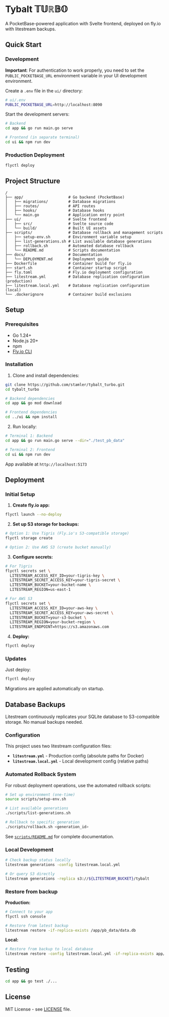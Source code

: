 # Tybalt 𝕋𝕌ℝ𝔹𝕆

A PocketBase-powered application with Svelte frontend, deployed on fly.io with litestream backups.

## Quick Start

### Development

**Important**: For authentication to work properly, you need to set the `PUBLIC_POCKETBASE_URL` environment variable in your UI development environment.

Create a `.env` file in the `ui/` directory:

```bash
# ui/.env
PUBLIC_POCKETBASE_URL=http://localhost:8090
```

Start the development servers:

```bash
# Backend
cd app && go run main.go serve

# Frontend (in separate terminal)
cd ui && npm run dev
```

### Production Deployment

```bash
flyctl deploy
```

## Project Structure

```text
/
├── app/                    # Go backend (PocketBase)
│   ├── migrations/         # Database migrations
│   ├── routes/             # API routes
│   ├── hooks/              # Database hooks
│   └── main.go             # Application entry point
├── ui/                     # Svelte frontend
│   ├── src/                # Svelte source code
│   └── build/              # Built UI assets
├── scripts/                # Database rollback and management scripts
│   ├── setup-env.sh        # Environment variable setup
│   ├── list-generations.sh # List available database generations
│   ├── rollback.sh         # Automated database rollback
│   └── README.md           # Scripts documentation
├── docs/                   # Documentation
│   └── DEPLOYMENT.md       # Deployment guide
├── Dockerfile              # Container build for fly.io
├── start.sh                # Container startup script
├── fly.toml                # Fly.io deployment configuration
├── litestream.yml          # Database replication configuration (production)
├── litestream.local.yml    # Database replication configuration (local)
└── .dockerignore           # Container build exclusions
```

## Setup

### Prerequisites

- Go 1.24+
- Node.js 20+
- npm
- [Fly.io CLI](https://fly.io/docs/hands-on/install-flyctl/)

### Installation

1. Clone and install dependencies:

```bash
git clone https://github.com/stamler/tybalt_turbo.git
cd tybalt_turbo

# Backend dependencies
cd app && go mod download

# Frontend dependencies
cd ../ui && npm install
```

2. Run locally:

```bash
# Terminal 1: Backend
cd app && go run main.go serve --dir="./test_pb_data"

# Terminal 2: Frontend
cd ui && npm run dev
```

App available at `http://localhost:5173`

## Deployment

### Initial Setup

1. **Create fly.io app:**

```bash
flyctl launch --no-deploy
```

2. **Set up S3 storage for backups:**

```bash
# Option 1: Use Tigris (Fly.io's S3-compatible storage)
flyctl storage create

# Option 2: Use AWS S3 (create bucket manually)
```

3. **Configure secrets:**

```bash
# For Tigris
flyctl secrets set \
  LITESTREAM_ACCESS_KEY_ID=your-tigris-key \
  LITESTREAM_SECRET_ACCESS_KEY=your-tigris-secret \
  LITESTREAM_BUCKET=your-bucket-name \
  LITESTREAM_REGION=us-east-1

# For AWS S3
flyctl secrets set \
  LITESTREAM_ACCESS_KEY_ID=your-aws-key \
  LITESTREAM_SECRET_ACCESS_KEY=your-aws-secret \
  LITESTREAM_BUCKET=your-s3-bucket \
  LITESTREAM_REGION=your-bucket-region \
  LITESTREAM_ENDPOINT=https://s3.amazonaws.com
```

4. **Deploy:**

```bash
flyctl deploy
```

### Updates

Just deploy:

```bash
flyctl deploy
```

Migrations are applied automatically on startup.

## Database Backups

Litestream continuously replicates your SQLite database to S3-compatible storage. No manual backups needed.

### Configuration

This project uses two litestream configuration files:

- **`litestream.yml`** - Production config (absolute paths for Docker)
- **`litestream.local.yml`** - Local development config (relative paths)

### Automated Rollback System

For robust deployment operations, use the automated rollback scripts:

```bash
# Set up environment (one-time)
source scripts/setup-env.sh

# List available generations
./scripts/list-generations.sh

# Rollback to specific generation
./scripts/rollback.sh <generation_id>
```

See [`scripts/README.md`](scripts/README.md) for complete documentation.

### Local Development

```bash
# Check backup status locally
litestream generations -config litestream.local.yml

# Or query S3 directly
litestream generations -replica s3://${LITESTREAM_BUCKET}/tybalt
```

### Restore from backup

**Production:**

```bash
# Connect to your app
flyctl ssh console

# Restore from latest backup
litestream restore -if-replica-exists /app/pb_data/data.db
```

**Local:**

```bash
# Restore from backup to local database
litestream restore -config litestream.local.yml -if-replica-exists app/pb_data/data.db
```

## Testing

```bash
cd app && go test ./...
```

## License

MIT License - see [LICENSE](LICENSE) file.

